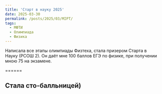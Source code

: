 ```yaml
---
title: 'Старт в науку 2025'
date: 2025-03-30
permalink: /posts/2025/03/MIPT/
tags:
  - МФТИ
  - Олимпиада
  - Физика
---
```


Написала все этапы олимпиады Физтеха, стала призером Старта в Науку (РСОШ 2). Он даёт мне 100 баллов ЕГЭ по физике, при получении мною 75 на экзамене. 

======

Стала сто-балльницей)
------
